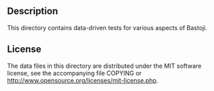 Description
------------

This directory contains data-driven tests for various aspects of Bastoji.

License
--------

The data files in this directory are distributed under the MIT software
license, see the accompanying file COPYING or
http://www.opensource.org/licenses/mit-license.php.

